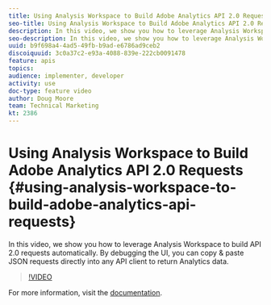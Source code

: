 ```yaml
---
title: Using Analysis Workspace to Build Adobe Analytics API 2.0 Requests
seo-title: Using Analysis Workspace to Build Adobe Analytics API 2.0 Requests
description: In this video, we show you how to leverage Analysis Workspace to build API 2.0 requests automatically. By debugging the UI, you can copy & paste JSON requests directly into any API client to return Analytics data.
seo-description: In this video, we show you how to leverage Analysis Workspace to build API 2.0 requests automatically. By debugging the UI, you can copy & paste JSON requests directly into any API client to return Analytics data.
uuid: b9f698a4-4ad5-49fb-b9ad-e6786ad9ceb2
discoiquuid: 3c0a37c2-e93a-4088-839e-222cb0091478
feature: apis
topics: 
audience: implementer, developer
activity: use
doc-type: feature video
author: Doug Moore
team: Technical Marketing
kt: 2386
---
```


# Using Analysis Workspace to Build Adobe Analytics API 2.0 Requests {#using-analysis-workspace-to-build-adobe-analytics-api-requests}

In this video, we show you how to leverage Analysis Workspace to build API 2.0 requests automatically. By debugging the UI, you can copy & paste JSON requests directly into any API client to return Analytics data.

>[!VIDEO](https://video.tv.adobe.com/v/25890/?quality=12)

For more information, visit the [documentation](https://www.adobe.io/apis/experiencecloud/analytics/docs.html#!AdobeDocs/analytics-2.0-apis/master/reporting-tricks.md).